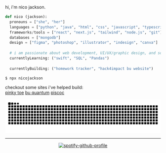 hi, i'm nico jackson.

``` python
def nico (jackson):
  pronouns = ["she", "her"]
  languages = ["python", "java", "html", "css", "javascript", "typescript", "c"]
  frameworks/tools = ["react", "next.js", "tailwind", "node.js", "git"]
  databases = ["mongodb"]
  design = ["figma", "photoshop", "illustrator", "indesign", "canva"]
  
  # i am passionate about web development, UI/UX/graphic design, and software development
  currentlyLearning: ("swift", "SQL", "Pandas")

  currentlyBuilding: ("homework tracker", "hack4impact bu website")
```
```
$ npx nicojackson
```

checkout some sites i've helped build:
<br />
<a href="https://www.pinkytoepaper.com/">pinky toe</a>
<a href="https://buquantum.org/">bu quantum</a>
<a href="https://www.piscoc.pinkytoepaper.com/auth">piscoc</a>

<div align="center">

  ![Snake animation](https://github.com/nicolajack/nicolajack/blob/output/github-contribution-grid-snake.svg)

  ----
  [![spotify-github-profile](https://spotify-github-profile.kittinanx.com/api/view?uid=tacosockz&cover_image=true&theme=novatorem&show_offline=false&background_color=413535&interchange=true&bar_color=53b14f&bar_color_cover=true)](https://spotify-github-profile.kittinanx.com/api/view?uid=tacosockz&redirect=true)
</div>
